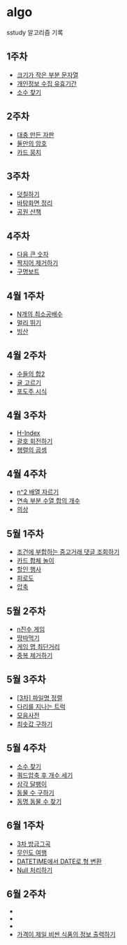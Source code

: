 # algo
sstudy 알고리즘 기록

## 1주차
- [크기가 작은 부분 문자열](https://school.programmers.co.kr/learn/courses/30/lessons/147355)
- [개인정보 수집 유효기간](https://school.programmers.co.kr/learn/courses/30/lessons/150370)
- [소수 찾기](https://school.programmers.co.kr/learn/courses/30/lessons/12921)

## 2주차
- [대충 만든 자판](https://school.programmers.co.kr/learn/courses/30/lessons/160586)
- [둘만의 암호](https://school.programmers.co.kr/learn/courses/30/lessons/155652)
- [카드 뭉치](https://school.programmers.co.kr/learn/courses/30/lessons/159994)

## 3주차
- [덧칠하기](https://school.programmers.co.kr/learn/courses/30/lessons/161989?language=javascript)
- [바탕화면 정리](https://school.programmers.co.kr/learn/courses/30/lessons/161990)
- [공원 산책](https://school.programmers.co.kr/learn/courses/30/lessons/172928)

## 4주차
- [다음 큰 숫자](https://school.programmers.co.kr/learn/courses/30/lessons/12911)
- [짝지어 제거하기](https://school.programmers.co.kr/learn/courses/30/lessons/12973?language=javascript)
- [구명보트](https://school.programmers.co.kr/learn/courses/30/lessons/42885?language=javascript)

## 4월 1주차
- [N개의 최소공배수](https://school.programmers.co.kr/learn/courses/30/lessons/12953)
- [멀리 뛰기](https://school.programmers.co.kr/learn/courses/30/lessons/12914)
- [빙산](https://www.acmicpc.net/problem/2573)

## 4월 2주차
- [수들의 합2](https://www.acmicpc.net/problem/2003)
- [귤 고르기](https://school.programmers.co.kr/learn/courses/30/lessons/138476)
- [포도주 시식](https://www.acmicpc.net/problem/2156)

## 4월 3주차
- [H-Index](https://school.programmers.co.kr/learn/courses/30/lessons/42747)
- [괄호 회전하기](https://school.programmers.co.kr/learn/courses/30/lessons/76502)
- [행렬의 곱셈](https://school.programmers.co.kr/learn/courses/30/lessons/12949)

## 4월 4주차
- [n^2 배열 자르기](https://school.programmers.co.kr/learn/courses/30/lessons/87390)
- [연속 부분 수열 합의 개수](https://school.programmers.co.kr/learn/courses/30/lessons/131701)
- [의상](https://school.programmers.co.kr/learn/courses/30/lessons/42578?language=javascript)

## 5월 1주차
- [조건에 부합하는 중고거래 댓글 조회하기](https://school.programmers.co.kr/learn/courses/30/lessons/164673)
- [카드 합체 놀이](https://www.acmicpc.net/problem/15903)
- [할인 행사](https://school.programmers.co.kr/learn/courses/30/lessons/131127)
- [피로도](https://school.programmers.co.kr/learn/courses/30/lessons/87946)
- [압축](https://school.programmers.co.kr/learn/courses/30/lessons/17684)

## 5월 2주차
- [n진수 게임](https://school.programmers.co.kr/learn/courses/30/lessons/17687)
- [땅따먹기](https://school.programmers.co.kr/learn/courses/30/lessons/12913)
- [게임 맵 최단거리](https://school.programmers.co.kr/learn/courses/30/lessons/1844)
- [중복 제거하기](https://school.programmers.co.kr/learn/courses/30/lessons/59408)

## 5월 3주차
- [[3차] 파일명 정렬](https://school.programmers.co.kr/learn/courses/30/lessons/17686)
- [다리를 지나는 트럭](https://school.programmers.co.kr/learn/courses/30/lessons/42583)
- [모음사전](https://school.programmers.co.kr/learn/courses/30/lessons/84512)
- [최솟값 구하기](https://school.programmers.co.kr/learn/courses/30/lessons/59038)

## 5월 4주차
- [소수 찾기](https://school.programmers.co.kr/learn/courses/30/lessons/42839)
- [쿼드압축 후 개수 세기](https://school.programmers.co.kr/learn/courses/30/lessons/68936)
- [삼각 달팽이](https://school.programmers.co.kr/learn/courses/30/lessons/68645)
- [동물 수 구하기](https://school.programmers.co.kr/learn/courses/30/lessons/59406)
- [동명 동물 수 찾기](https://school.programmers.co.kr/learn/courses/30/lessons/59041)

## 6월 1주차
- [3차 방금그곡](https://school.programmers.co.kr/learn/courses/30/lessons/17683)
- [무인도 여행](https://school.programmers.co.kr/learn/courses/30/lessons/154540)
- [DATETIME에서 DATE로 형 변환](https://school.programmers.co.kr/learn/courses/30/lessons/59414)
- [Null 처리하기](https://school.programmers.co.kr/learn/courses/30/lessons/59410)

## 6월 2주차
- []()
- []()
- []()
- [가격이 제일 비싼 식품의 정보 출력하기](https://school.programmers.co.kr/learn/courses/30/lessons/131115)